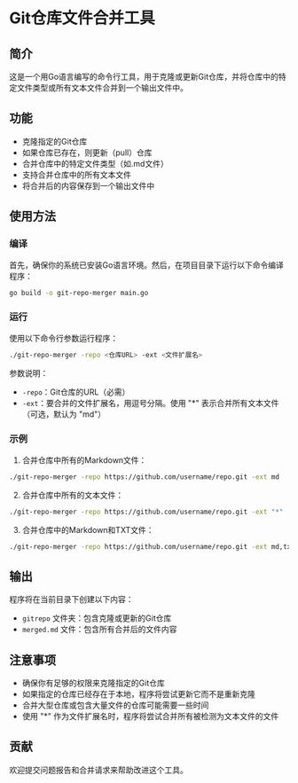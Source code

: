 # Git仓库文件合并工具

## 简介

这是一个用Go语言编写的命令行工具，用于克隆或更新Git仓库，并将仓库中的特定文件类型或所有文本文件合并到一个输出文件中。

## 功能

- 克隆指定的Git仓库
- 如果仓库已存在，则更新（pull）仓库
- 合并仓库中的特定文件类型（如.md文件）
- 支持合并仓库中的所有文本文件
- 将合并后的内容保存到一个输出文件中

## 使用方法

### 编译

首先，确保你的系统已安装Go语言环境。然后，在项目目录下运行以下命令编译程序：

```bash
go build -o git-repo-merger main.go
```

### 运行

使用以下命令行参数运行程序：

```bash
./git-repo-merger -repo <仓库URL> -ext <文件扩展名>
```

参数说明：
- `-repo`：Git仓库的URL（必需）
- `-ext`：要合并的文件扩展名，用逗号分隔。使用 "*" 表示合并所有文本文件（可选，默认为 "md"）

### 示例

1. 合并仓库中所有的Markdown文件：

```bash
./git-repo-merger -repo https://github.com/username/repo.git -ext md
```

2. 合并仓库中所有的文本文件：

```bash
./git-repo-merger -repo https://github.com/username/repo.git -ext "*"
```

3. 合并仓库中的Markdown和TXT文件：

```bash
./git-repo-merger -repo https://github.com/username/repo.git -ext md,txt
```

## 输出

程序将在当前目录下创建以下内容：

- `gitrepo` 文件夹：包含克隆或更新的Git仓库
- `merged.md` 文件：包含所有合并后的文件内容

## 注意事项

- 确保你有足够的权限来克隆指定的Git仓库
- 如果指定的仓库已经存在于本地，程序将尝试更新它而不是重新克隆
- 合并大型仓库或包含大量文件的仓库可能需要一些时间
- 使用 "*" 作为文件扩展名时，程序将尝试合并所有被检测为文本文件的文件

## 贡献

欢迎提交问题报告和合并请求来帮助改进这个工具。